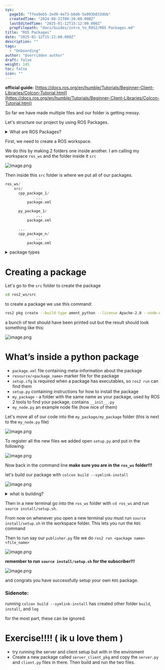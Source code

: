 ```yaml
---
sys:
  pageId: "7fea9eb5-2ed9-4e73-b6d6-5e093b833dbb"
  createdTime: "2024-08-21T00:28:00.000Z"
  lastEditedTime: "2025-01-12T15:12:00.000Z"
  propFilepath: "docs/Guides/intro_to_ROS2/ROS Packages.md"
title: "ROS Packages"
date: "2025-01-12T15:12:00.000Z"
description: ""
tags:
  - "Onboarding"
author: "Overridden author"
draft: false
weight: 145
toc: false
icon: ""
---
```


**official guide:** [https://docs.ros.org/en/humble/Tutorials/Beginner-Client-Libraries/Colcon-Tutorial.html](https://docs.ros.org/en/humble/Tutorials/Beginner-Client-Libraries/Colcon-Tutorial.html)

So far we have made multiple files and our folder is getting messy.

Let's structure our project by using ROS Packages.

<details>

<summary>What are ROS Packages?</summary>

ROS Packages are, as the name implies, packages of code that are highly sharable between ROS developers.

They consist of a folder, `package.xml` file, and source code

```python
      cpp_package_1/
		      ... imagine much code files here ..
          package.xml
```

</details>

First, we need to create a ROS workspace.

We do this by making 2 folders one inside another. I am calling my workspace `ros_ws` and the folder inside it `src`

![image.png](https://prod-files-secure.s3.us-west-2.amazonaws.com/d518164a-d88e-44d1-a4ee-3adb3bd8bce0/70706947-fd18-4537-a67b-e12946812d31/image.png?X-Amz-Algorithm=AWS4-HMAC-SHA256&X-Amz-Content-Sha256=UNSIGNED-PAYLOAD&X-Amz-Credential=ASIAZI2LB466ZVAHFJ65%2F20250326%2Fus-west-2%2Fs3%2Faws4_request&X-Amz-Date=20250326T200924Z&X-Amz-Expires=3600&X-Amz-Security-Token=IQoJb3JpZ2luX2VjEMz%2F%2F%2F%2F%2F%2F%2F%2F%2F%2FwEaCXVzLXdlc3QtMiJHMEUCICH4pKn30NLV1dEr48BqvUE37zKNMPoNIB2%2FslCSGnglAiEAnCM7AcFzrvaY%2Fn28nsgotn%2F4qPXTROPdFUFWrkNPjZ4q%2FwMINRAAGgw2Mzc0MjMxODM4MDUiDHAXwilh6QGLLgLRoyrcAxyDAfyN%2FoRy2tI7bx%2BWl2wUkuMWvHydbjtteDBwbz1QrbAV5g7vwg49KftOQ60ldD3PnuHqxiXZthQmf4c%2FclKms2g530m%2BlQBmPa6jvK%2FDENg%2BHUNaHz4bcfpEY7qP%2FwfbvYX%2FMFNafOdOO4rh%2FOIG%2FvbZF8KiHXVQTnu%2FHtNP536ucxBWi43QGMFC%2Bh3gGr0B4GjdD5%2BHfoIP7WdYr110W9j8ladSKxVE4couK2XWq7yWKB%2BCh%2FcFG8vJvbYLEQl5zWkNqsiV%2FHUcLqubkR4uHwYbCVrJc7yVgOP%2BbP6hk50Uxjp5YQkhwjaVTi%2FrjgrLoOxqWvbO5H%2BpW9KnmkozaIbGK24MZYSxj2BIP6%2B%2BMaQD4G5510eZsJXN529OPbSKwiR5Bq15rFAdGr7lJU6KG2OFNyrpb0%2FuMEi9jH%2BokBRQ9jqb1szfyb2dzD4XAuY90jMN9l7HUkA2%2FcVKhgIFAf4rMgWj857OgUdSFhPqm5SJRU4k5WdaacdkAlh74IeaEO29M0ND0pqdFz0MWhkR5sjWmPVWw7b1glTKSYtvjrEtfuWXRtSLo38w5TpAPB3Z5rsqGXFRsia%2FaK7pndZQqpQ6x5NPcAb6F8rmuojJdLmdQGByF56tjmb4MPq0kb8GOqUB3Wg%2BxcfHVwN9qeLXqJ07OzXyemMfJXwxUMy9PlLWEzgPhMPJlX60tRRubuUdD%2F5uCcxDU6PMQCEk%2FggDDB53IDpy6eeg4gvf%2F7orsGf6LEJboBr3mZtONCHZUUqZQc3IInLwBZN2HiaaPloDbGZJ%2BvLcmKeS62yM%2Fa2gZ02RLB2KTfHmGBnA28EpxXNH3Z76H3mJFzOGEbovfNFXoiGIvlt470Jl&X-Amz-Signature=0de43ac8cb65ef6df64179aa344f323497dbf70950a75a6c321cad439c5f27ca&X-Amz-SignedHeaders=host&x-id=GetObject)

Then inside this `src` folder is where we put all of our packages.

```python
ros_ws/
    src/
      cpp_package_1/
		      ...
          package.xml

      py_package_1/
		      ...
          package.xml

      ...
      cpp_package_n/
		      ...
          package.xml

```

<details>

<summary>package types</summary>

packages can be either `C++` or python.

the intern file structure is different for each but for this guide we will stick to creating python packages

</details>

# Creating a package

Let's go to the `src` folder to create the package

```bash
cd ros2_ws/src
```

to create a package we use this command:

```bash
ros2 pkg create --build-type ament_python --license Apache-2.0 --node-name my_node my_package
```

a bunch of text should have been printed out but the result should look something like this:

![image.png](https://prod-files-secure.s3.us-west-2.amazonaws.com/d518164a-d88e-44d1-a4ee-3adb3bd8bce0/e6cf1e3f-8512-4a3e-b131-079f800bf3e8/image.png?X-Amz-Algorithm=AWS4-HMAC-SHA256&X-Amz-Content-Sha256=UNSIGNED-PAYLOAD&X-Amz-Credential=ASIAZI2LB466ZVAHFJ65%2F20250326%2Fus-west-2%2Fs3%2Faws4_request&X-Amz-Date=20250326T200924Z&X-Amz-Expires=3600&X-Amz-Security-Token=IQoJb3JpZ2luX2VjEMz%2F%2F%2F%2F%2F%2F%2F%2F%2F%2FwEaCXVzLXdlc3QtMiJHMEUCICH4pKn30NLV1dEr48BqvUE37zKNMPoNIB2%2FslCSGnglAiEAnCM7AcFzrvaY%2Fn28nsgotn%2F4qPXTROPdFUFWrkNPjZ4q%2FwMINRAAGgw2Mzc0MjMxODM4MDUiDHAXwilh6QGLLgLRoyrcAxyDAfyN%2FoRy2tI7bx%2BWl2wUkuMWvHydbjtteDBwbz1QrbAV5g7vwg49KftOQ60ldD3PnuHqxiXZthQmf4c%2FclKms2g530m%2BlQBmPa6jvK%2FDENg%2BHUNaHz4bcfpEY7qP%2FwfbvYX%2FMFNafOdOO4rh%2FOIG%2FvbZF8KiHXVQTnu%2FHtNP536ucxBWi43QGMFC%2Bh3gGr0B4GjdD5%2BHfoIP7WdYr110W9j8ladSKxVE4couK2XWq7yWKB%2BCh%2FcFG8vJvbYLEQl5zWkNqsiV%2FHUcLqubkR4uHwYbCVrJc7yVgOP%2BbP6hk50Uxjp5YQkhwjaVTi%2FrjgrLoOxqWvbO5H%2BpW9KnmkozaIbGK24MZYSxj2BIP6%2B%2BMaQD4G5510eZsJXN529OPbSKwiR5Bq15rFAdGr7lJU6KG2OFNyrpb0%2FuMEi9jH%2BokBRQ9jqb1szfyb2dzD4XAuY90jMN9l7HUkA2%2FcVKhgIFAf4rMgWj857OgUdSFhPqm5SJRU4k5WdaacdkAlh74IeaEO29M0ND0pqdFz0MWhkR5sjWmPVWw7b1glTKSYtvjrEtfuWXRtSLo38w5TpAPB3Z5rsqGXFRsia%2FaK7pndZQqpQ6x5NPcAb6F8rmuojJdLmdQGByF56tjmb4MPq0kb8GOqUB3Wg%2BxcfHVwN9qeLXqJ07OzXyemMfJXwxUMy9PlLWEzgPhMPJlX60tRRubuUdD%2F5uCcxDU6PMQCEk%2FggDDB53IDpy6eeg4gvf%2F7orsGf6LEJboBr3mZtONCHZUUqZQc3IInLwBZN2HiaaPloDbGZJ%2BvLcmKeS62yM%2Fa2gZ02RLB2KTfHmGBnA28EpxXNH3Z76H3mJFzOGEbovfNFXoiGIvlt470Jl&X-Amz-Signature=9a448afe09b666b2af195203b2ce76be15fa4f64f59b8f4f551ec4c065252a5c&X-Amz-SignedHeaders=host&x-id=GetObject)

# What’s inside a python package

- `package.xml` file containing meta-information about the package
- `resource/<package_name>` marker file for the package
- `setup.cfg` is required when a package has executables, so `ros2 run` can find them
- `setup.py` containing instructions for how to install the package
- `my_package` - a folder with the same name as your package, used by ROS 2 tools to find your package, contains `__init__.py`
- `my_node.py` an example node file (how nice of them)

Let's move all of our code into the `my_package/my_package` folder (this is next to the `my_node.py` file)

![image.png](https://prod-files-secure.s3.us-west-2.amazonaws.com/d518164a-d88e-44d1-a4ee-3adb3bd8bce0/9ce58f11-0da9-4d3e-b86d-506a9685d378/image.png?X-Amz-Algorithm=AWS4-HMAC-SHA256&X-Amz-Content-Sha256=UNSIGNED-PAYLOAD&X-Amz-Credential=ASIAZI2LB466ZVAHFJ65%2F20250326%2Fus-west-2%2Fs3%2Faws4_request&X-Amz-Date=20250326T200924Z&X-Amz-Expires=3600&X-Amz-Security-Token=IQoJb3JpZ2luX2VjEMz%2F%2F%2F%2F%2F%2F%2F%2F%2F%2FwEaCXVzLXdlc3QtMiJHMEUCICH4pKn30NLV1dEr48BqvUE37zKNMPoNIB2%2FslCSGnglAiEAnCM7AcFzrvaY%2Fn28nsgotn%2F4qPXTROPdFUFWrkNPjZ4q%2FwMINRAAGgw2Mzc0MjMxODM4MDUiDHAXwilh6QGLLgLRoyrcAxyDAfyN%2FoRy2tI7bx%2BWl2wUkuMWvHydbjtteDBwbz1QrbAV5g7vwg49KftOQ60ldD3PnuHqxiXZthQmf4c%2FclKms2g530m%2BlQBmPa6jvK%2FDENg%2BHUNaHz4bcfpEY7qP%2FwfbvYX%2FMFNafOdOO4rh%2FOIG%2FvbZF8KiHXVQTnu%2FHtNP536ucxBWi43QGMFC%2Bh3gGr0B4GjdD5%2BHfoIP7WdYr110W9j8ladSKxVE4couK2XWq7yWKB%2BCh%2FcFG8vJvbYLEQl5zWkNqsiV%2FHUcLqubkR4uHwYbCVrJc7yVgOP%2BbP6hk50Uxjp5YQkhwjaVTi%2FrjgrLoOxqWvbO5H%2BpW9KnmkozaIbGK24MZYSxj2BIP6%2B%2BMaQD4G5510eZsJXN529OPbSKwiR5Bq15rFAdGr7lJU6KG2OFNyrpb0%2FuMEi9jH%2BokBRQ9jqb1szfyb2dzD4XAuY90jMN9l7HUkA2%2FcVKhgIFAf4rMgWj857OgUdSFhPqm5SJRU4k5WdaacdkAlh74IeaEO29M0ND0pqdFz0MWhkR5sjWmPVWw7b1glTKSYtvjrEtfuWXRtSLo38w5TpAPB3Z5rsqGXFRsia%2FaK7pndZQqpQ6x5NPcAb6F8rmuojJdLmdQGByF56tjmb4MPq0kb8GOqUB3Wg%2BxcfHVwN9qeLXqJ07OzXyemMfJXwxUMy9PlLWEzgPhMPJlX60tRRubuUdD%2F5uCcxDU6PMQCEk%2FggDDB53IDpy6eeg4gvf%2F7orsGf6LEJboBr3mZtONCHZUUqZQc3IInLwBZN2HiaaPloDbGZJ%2BvLcmKeS62yM%2Fa2gZ02RLB2KTfHmGBnA28EpxXNH3Z76H3mJFzOGEbovfNFXoiGIvlt470Jl&X-Amz-Signature=bf0dc35b4316b8714b894c743d6983a58b98e21c2bc77aa78df15de52ffb6b9a&X-Amz-SignedHeaders=host&x-id=GetObject)

To register all the new files we added open `setup.py` and put in the following:

![image.png](https://prod-files-secure.s3.us-west-2.amazonaws.com/d518164a-d88e-44d1-a4ee-3adb3bd8bce0/1cd7c262-4cae-4496-9d75-c178537d24a2/image.png?X-Amz-Algorithm=AWS4-HMAC-SHA256&X-Amz-Content-Sha256=UNSIGNED-PAYLOAD&X-Amz-Credential=ASIAZI2LB466ZVAHFJ65%2F20250326%2Fus-west-2%2Fs3%2Faws4_request&X-Amz-Date=20250326T200924Z&X-Amz-Expires=3600&X-Amz-Security-Token=IQoJb3JpZ2luX2VjEMz%2F%2F%2F%2F%2F%2F%2F%2F%2F%2FwEaCXVzLXdlc3QtMiJHMEUCICH4pKn30NLV1dEr48BqvUE37zKNMPoNIB2%2FslCSGnglAiEAnCM7AcFzrvaY%2Fn28nsgotn%2F4qPXTROPdFUFWrkNPjZ4q%2FwMINRAAGgw2Mzc0MjMxODM4MDUiDHAXwilh6QGLLgLRoyrcAxyDAfyN%2FoRy2tI7bx%2BWl2wUkuMWvHydbjtteDBwbz1QrbAV5g7vwg49KftOQ60ldD3PnuHqxiXZthQmf4c%2FclKms2g530m%2BlQBmPa6jvK%2FDENg%2BHUNaHz4bcfpEY7qP%2FwfbvYX%2FMFNafOdOO4rh%2FOIG%2FvbZF8KiHXVQTnu%2FHtNP536ucxBWi43QGMFC%2Bh3gGr0B4GjdD5%2BHfoIP7WdYr110W9j8ladSKxVE4couK2XWq7yWKB%2BCh%2FcFG8vJvbYLEQl5zWkNqsiV%2FHUcLqubkR4uHwYbCVrJc7yVgOP%2BbP6hk50Uxjp5YQkhwjaVTi%2FrjgrLoOxqWvbO5H%2BpW9KnmkozaIbGK24MZYSxj2BIP6%2B%2BMaQD4G5510eZsJXN529OPbSKwiR5Bq15rFAdGr7lJU6KG2OFNyrpb0%2FuMEi9jH%2BokBRQ9jqb1szfyb2dzD4XAuY90jMN9l7HUkA2%2FcVKhgIFAf4rMgWj857OgUdSFhPqm5SJRU4k5WdaacdkAlh74IeaEO29M0ND0pqdFz0MWhkR5sjWmPVWw7b1glTKSYtvjrEtfuWXRtSLo38w5TpAPB3Z5rsqGXFRsia%2FaK7pndZQqpQ6x5NPcAb6F8rmuojJdLmdQGByF56tjmb4MPq0kb8GOqUB3Wg%2BxcfHVwN9qeLXqJ07OzXyemMfJXwxUMy9PlLWEzgPhMPJlX60tRRubuUdD%2F5uCcxDU6PMQCEk%2FggDDB53IDpy6eeg4gvf%2F7orsGf6LEJboBr3mZtONCHZUUqZQc3IInLwBZN2HiaaPloDbGZJ%2BvLcmKeS62yM%2Fa2gZ02RLB2KTfHmGBnA28EpxXNH3Z76H3mJFzOGEbovfNFXoiGIvlt470Jl&X-Amz-Signature=bec801fcd276c5a94b7a94b4b9cd317676462d4ffd3304e81b8cfe7de7269a5e&X-Amz-SignedHeaders=host&x-id=GetObject)

Now back in the command line **make sure you are in the** **`ros_ws`** **folder!!!**

let's build our package with `colcon build --symlink-install`

![image.png](https://prod-files-secure.s3.us-west-2.amazonaws.com/d518164a-d88e-44d1-a4ee-3adb3bd8bce0/2f2a0d27-b173-48fd-b189-5f5c0ce65619/image.png?X-Amz-Algorithm=AWS4-HMAC-SHA256&X-Amz-Content-Sha256=UNSIGNED-PAYLOAD&X-Amz-Credential=ASIAZI2LB466ZVAHFJ65%2F20250326%2Fus-west-2%2Fs3%2Faws4_request&X-Amz-Date=20250326T200924Z&X-Amz-Expires=3600&X-Amz-Security-Token=IQoJb3JpZ2luX2VjEMz%2F%2F%2F%2F%2F%2F%2F%2F%2F%2FwEaCXVzLXdlc3QtMiJHMEUCICH4pKn30NLV1dEr48BqvUE37zKNMPoNIB2%2FslCSGnglAiEAnCM7AcFzrvaY%2Fn28nsgotn%2F4qPXTROPdFUFWrkNPjZ4q%2FwMINRAAGgw2Mzc0MjMxODM4MDUiDHAXwilh6QGLLgLRoyrcAxyDAfyN%2FoRy2tI7bx%2BWl2wUkuMWvHydbjtteDBwbz1QrbAV5g7vwg49KftOQ60ldD3PnuHqxiXZthQmf4c%2FclKms2g530m%2BlQBmPa6jvK%2FDENg%2BHUNaHz4bcfpEY7qP%2FwfbvYX%2FMFNafOdOO4rh%2FOIG%2FvbZF8KiHXVQTnu%2FHtNP536ucxBWi43QGMFC%2Bh3gGr0B4GjdD5%2BHfoIP7WdYr110W9j8ladSKxVE4couK2XWq7yWKB%2BCh%2FcFG8vJvbYLEQl5zWkNqsiV%2FHUcLqubkR4uHwYbCVrJc7yVgOP%2BbP6hk50Uxjp5YQkhwjaVTi%2FrjgrLoOxqWvbO5H%2BpW9KnmkozaIbGK24MZYSxj2BIP6%2B%2BMaQD4G5510eZsJXN529OPbSKwiR5Bq15rFAdGr7lJU6KG2OFNyrpb0%2FuMEi9jH%2BokBRQ9jqb1szfyb2dzD4XAuY90jMN9l7HUkA2%2FcVKhgIFAf4rMgWj857OgUdSFhPqm5SJRU4k5WdaacdkAlh74IeaEO29M0ND0pqdFz0MWhkR5sjWmPVWw7b1glTKSYtvjrEtfuWXRtSLo38w5TpAPB3Z5rsqGXFRsia%2FaK7pndZQqpQ6x5NPcAb6F8rmuojJdLmdQGByF56tjmb4MPq0kb8GOqUB3Wg%2BxcfHVwN9qeLXqJ07OzXyemMfJXwxUMy9PlLWEzgPhMPJlX60tRRubuUdD%2F5uCcxDU6PMQCEk%2FggDDB53IDpy6eeg4gvf%2F7orsGf6LEJboBr3mZtONCHZUUqZQc3IInLwBZN2HiaaPloDbGZJ%2BvLcmKeS62yM%2Fa2gZ02RLB2KTfHmGBnA28EpxXNH3Z76H3mJFzOGEbovfNFXoiGIvlt470Jl&X-Amz-Signature=255d8d390a08fd7665bbbdd62088dff6eb6fa224bf754696e21d1ec3999fad63&X-Amz-SignedHeaders=host&x-id=GetObject)

<details>

<summary>what is building?</summary>

if you are a CS major at Rose-Hulman you will learn the answer to this in CSSE132

but TLDR; is it combines all the code files into one program that can be run easily 

</details>

Then in a new terminal go into the `ros_ws` folder with `cd ros_ws` and run `source install/setup.sh`. 

From now on whenever you open a new terminal you must run `source install/setup.sh` in the workspace folder. This lets you run the `ROS` command

Then to run say our `publisher.py` file we do `ros2 run <package name> <file_name>`

![image.png](https://prod-files-secure.s3.us-west-2.amazonaws.com/d518164a-d88e-44d1-a4ee-3adb3bd8bce0/4f4b1219-3a44-4632-aa0a-ce3471699f59/image.png?X-Amz-Algorithm=AWS4-HMAC-SHA256&X-Amz-Content-Sha256=UNSIGNED-PAYLOAD&X-Amz-Credential=ASIAZI2LB466ZVAHFJ65%2F20250326%2Fus-west-2%2Fs3%2Faws4_request&X-Amz-Date=20250326T200924Z&X-Amz-Expires=3600&X-Amz-Security-Token=IQoJb3JpZ2luX2VjEMz%2F%2F%2F%2F%2F%2F%2F%2F%2F%2FwEaCXVzLXdlc3QtMiJHMEUCICH4pKn30NLV1dEr48BqvUE37zKNMPoNIB2%2FslCSGnglAiEAnCM7AcFzrvaY%2Fn28nsgotn%2F4qPXTROPdFUFWrkNPjZ4q%2FwMINRAAGgw2Mzc0MjMxODM4MDUiDHAXwilh6QGLLgLRoyrcAxyDAfyN%2FoRy2tI7bx%2BWl2wUkuMWvHydbjtteDBwbz1QrbAV5g7vwg49KftOQ60ldD3PnuHqxiXZthQmf4c%2FclKms2g530m%2BlQBmPa6jvK%2FDENg%2BHUNaHz4bcfpEY7qP%2FwfbvYX%2FMFNafOdOO4rh%2FOIG%2FvbZF8KiHXVQTnu%2FHtNP536ucxBWi43QGMFC%2Bh3gGr0B4GjdD5%2BHfoIP7WdYr110W9j8ladSKxVE4couK2XWq7yWKB%2BCh%2FcFG8vJvbYLEQl5zWkNqsiV%2FHUcLqubkR4uHwYbCVrJc7yVgOP%2BbP6hk50Uxjp5YQkhwjaVTi%2FrjgrLoOxqWvbO5H%2BpW9KnmkozaIbGK24MZYSxj2BIP6%2B%2BMaQD4G5510eZsJXN529OPbSKwiR5Bq15rFAdGr7lJU6KG2OFNyrpb0%2FuMEi9jH%2BokBRQ9jqb1szfyb2dzD4XAuY90jMN9l7HUkA2%2FcVKhgIFAf4rMgWj857OgUdSFhPqm5SJRU4k5WdaacdkAlh74IeaEO29M0ND0pqdFz0MWhkR5sjWmPVWw7b1glTKSYtvjrEtfuWXRtSLo38w5TpAPB3Z5rsqGXFRsia%2FaK7pndZQqpQ6x5NPcAb6F8rmuojJdLmdQGByF56tjmb4MPq0kb8GOqUB3Wg%2BxcfHVwN9qeLXqJ07OzXyemMfJXwxUMy9PlLWEzgPhMPJlX60tRRubuUdD%2F5uCcxDU6PMQCEk%2FggDDB53IDpy6eeg4gvf%2F7orsGf6LEJboBr3mZtONCHZUUqZQc3IInLwBZN2HiaaPloDbGZJ%2BvLcmKeS62yM%2Fa2gZ02RLB2KTfHmGBnA28EpxXNH3Z76H3mJFzOGEbovfNFXoiGIvlt470Jl&X-Amz-Signature=6303106bee102abd37926bb14ae606dc267bef5dbfed2a292a034a587e5785f3&X-Amz-SignedHeaders=host&x-id=GetObject)

**remember to run** **`source install/setup.sh`** **for the subscriber!!!**

![image.png](https://prod-files-secure.s3.us-west-2.amazonaws.com/d518164a-d88e-44d1-a4ee-3adb3bd8bce0/02121119-dad4-49ec-8356-c956108b4243/image.png?X-Amz-Algorithm=AWS4-HMAC-SHA256&X-Amz-Content-Sha256=UNSIGNED-PAYLOAD&X-Amz-Credential=ASIAZI2LB466ZVAHFJ65%2F20250326%2Fus-west-2%2Fs3%2Faws4_request&X-Amz-Date=20250326T200924Z&X-Amz-Expires=3600&X-Amz-Security-Token=IQoJb3JpZ2luX2VjEMz%2F%2F%2F%2F%2F%2F%2F%2F%2F%2FwEaCXVzLXdlc3QtMiJHMEUCICH4pKn30NLV1dEr48BqvUE37zKNMPoNIB2%2FslCSGnglAiEAnCM7AcFzrvaY%2Fn28nsgotn%2F4qPXTROPdFUFWrkNPjZ4q%2FwMINRAAGgw2Mzc0MjMxODM4MDUiDHAXwilh6QGLLgLRoyrcAxyDAfyN%2FoRy2tI7bx%2BWl2wUkuMWvHydbjtteDBwbz1QrbAV5g7vwg49KftOQ60ldD3PnuHqxiXZthQmf4c%2FclKms2g530m%2BlQBmPa6jvK%2FDENg%2BHUNaHz4bcfpEY7qP%2FwfbvYX%2FMFNafOdOO4rh%2FOIG%2FvbZF8KiHXVQTnu%2FHtNP536ucxBWi43QGMFC%2Bh3gGr0B4GjdD5%2BHfoIP7WdYr110W9j8ladSKxVE4couK2XWq7yWKB%2BCh%2FcFG8vJvbYLEQl5zWkNqsiV%2FHUcLqubkR4uHwYbCVrJc7yVgOP%2BbP6hk50Uxjp5YQkhwjaVTi%2FrjgrLoOxqWvbO5H%2BpW9KnmkozaIbGK24MZYSxj2BIP6%2B%2BMaQD4G5510eZsJXN529OPbSKwiR5Bq15rFAdGr7lJU6KG2OFNyrpb0%2FuMEi9jH%2BokBRQ9jqb1szfyb2dzD4XAuY90jMN9l7HUkA2%2FcVKhgIFAf4rMgWj857OgUdSFhPqm5SJRU4k5WdaacdkAlh74IeaEO29M0ND0pqdFz0MWhkR5sjWmPVWw7b1glTKSYtvjrEtfuWXRtSLo38w5TpAPB3Z5rsqGXFRsia%2FaK7pndZQqpQ6x5NPcAb6F8rmuojJdLmdQGByF56tjmb4MPq0kb8GOqUB3Wg%2BxcfHVwN9qeLXqJ07OzXyemMfJXwxUMy9PlLWEzgPhMPJlX60tRRubuUdD%2F5uCcxDU6PMQCEk%2FggDDB53IDpy6eeg4gvf%2F7orsGf6LEJboBr3mZtONCHZUUqZQc3IInLwBZN2HiaaPloDbGZJ%2BvLcmKeS62yM%2Fa2gZ02RLB2KTfHmGBnA28EpxXNH3Z76H3mJFzOGEbovfNFXoiGIvlt470Jl&X-Amz-Signature=1432a82a4d6c7f75f108ea8b6a1c21d35b7920a0c557ece54da6457827458111&X-Amz-SignedHeaders=host&x-id=GetObject)

and congrats you have successfully setup your own `ROS` package.

### Sidenote:

running `colcon build --symlink-install` has created other folder `build`, `install`, and `log`

for the most part, these can be ignored.

# Exercise!!!! ( ik u love them )

- try running the server and client setup but with in the enviroment
- Create a new package called `server_client_pkg` and copy the `server.py` and `client.py` files in there. Then build and run the two files.
